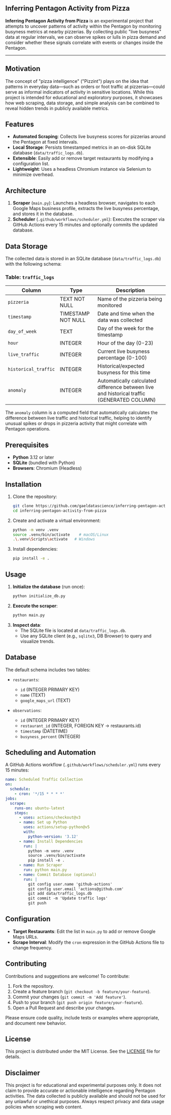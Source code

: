 ## Inferring Pentagon Activity from Pizza

**Inferring Pentagon Activity from Pizza** is an experimental project that attempts to uncover patterns of activity within the Pentagon by monitoring busyness metrics at nearby pizzerias. By collecting public "live busyness" data at regular intervals, we can observe spikes or lulls in pizza demand and consider whether these signals correlate with events or changes inside the Pentagon.

---

## Motivation

The concept of "pizza intelligence" ("Pizzint") plays on the idea that patterns in everyday data—such as orders or foot traffic at pizzerias—could serve as informal indicators of activity in sensitive locations. While this project is intended for educational and exploratory purposes, it showcases how web scraping, data storage, and simple analysis can be combined to reveal hidden trends in publicly available metrics.

## Features

- **Automated Scraping**: Collects live busyness scores for pizzerias around the Pentagon at fixed intervals.
- **Local Storage**: Persists timestamped metrics in an on-disk SQLite database (`data/traffic_logs.db`).
- **Extensible**: Easily add or remove target restaurants by modifying a configuration list.
- **Lightweight**: Uses a headless Chromium instance via Selenium to minimize overhead.

## Architecture

1. **Scraper** (`main.py`): Launches a headless browser, navigates to each Google Maps business profile, extracts the live busyness percentage, and stores it in the database.
3. **Scheduler** (`.github/workflows/scheduler.yml`): Executes the scraper via GitHub Actions every 15 minutes and optionally commits the updated database.

## Data Storage

The collected data is stored in an SQLite database (`data/traffic_logs.db`) with the following schema:

### Table: `traffic_logs`

| Column | Type | Description |
|--------|------|-------------|
| `pizzeria` | TEXT NOT NULL | Name of the pizzeria being monitored |
| `timestamp` | TIMESTAMP NOT NULL | Date and time when the data was collected |
| `day_of_week` | TEXT | Day of the week for the timestamp |
| `hour` | INTEGER | Hour of the day (0-23) |
| `live_traffic` | INTEGER | Current live busyness percentage (0-100) |
| `historical_traffic` | INTEGER | Historical/expected busyness for this time |
| `anomaly` | INTEGER | Automatically calculated difference between live and historical traffic (GENERATED COLUMN) |

The `anomaly` column is a computed field that automatically calculates the difference between live traffic and historical traffic, helping to identify unusual spikes or drops in pizzeria activity that might correlate with Pentagon operations.

## Prerequisites

- **Python** 3.12 or later
- **SQLite** (bundled with Python)
- **Browsers**: Chromium (Headless)

## Installation

1. Clone the repository:
   ```bash
   git clone https://github.com/gaeldatascience/inferring-pentagon-activity-from-pizza.git
   cd inferring-pentagon-activity-from-pizza
   ```
2. Create and activate a virtual environment:
   ```bash
   python -m venv .venv
   source .venv/bin/activate    # macOS/Linux
   .\.venv\Scripts\activate   # Windows
   ```
3. Install dependencies:
   ```bash
   pip install -e .
   ```

## Usage

1. **Initialize the database** (run once):
   ```bash
   python initialize_db.py
   ```
2. **Execute the scraper**:
   ```bash
   python main.py
   ```
3. **Inspect data**:
   - The SQLite file is located at `data/traffic_logs.db`.
   - Use any SQLite client (e.g., `sqlite3`, DB Browser) to query and visualize trends.

## Database

The default schema includes two tables:

- `restaurants`:

  - `id` (INTEGER PRIMARY KEY)
  - `name` (TEXT)
  - `google_maps_url` (TEXT)

- `observations`:

  - `id` (INTEGER PRIMARY KEY)
  - `restaurant_id` (INTEGER, FOREIGN KEY → restaurants.id)
  - `timestamp` (DATETIME)
  - `busyness_percent` (INTEGER)

## Scheduling and Automation

A GitHub Actions workflow (`.github/workflows/scheduler.yml`) runs every 15 minutes:

```yaml
name: Scheduled Traffic Collection
on:
  schedule:
    - cron: '*/15 * * * *'
jobs:
  scrape:
    runs-on: ubuntu-latest
    steps:
      - uses: actions/checkout@v3
      - name: Set up Python
        uses: actions/setup-python@v5
        with:
          python-version: '3.12'
      - name: Install Dependencies
        run: |
          python -m venv .venv
          source .venv/bin/activate
          pip install -e .
      - name: Run Scraper
        run: python main.py
      - name: Commit Database (optional)
        run: |
          git config user.name 'github-actions'
          git config user.email 'actions@github.com'
          git add data/traffic_logs.db
          git commit -m 'Update traffic logs'
          git push
```

## Configuration

- **Target Restaurants**: Edit the list in `main.py` to add or remove Google Maps URLs.
- **Scrape Interval**: Modify the `cron` expression in the GitHub Actions file to change frequency.

## Contributing

Contributions and suggestions are welcome! To contribute:

1. Fork the repository.
2. Create a feature branch (`git checkout -b feature/your-feature`).
3. Commit your changes (`git commit -m 'Add feature'`).
4. Push to your branch (`git push origin feature/your-feature`).
5. Open a Pull Request and describe your changes.

Please ensure code quality, include tests or examples where appropriate, and document new behavior.

## License

This project is distributed under the MIT License. See the [LICENSE](LICENSE) file for details.

## Disclaimer

This project is for educational and experimental purposes only. It does not claim to provide accurate or actionable intelligence regarding Pentagon activities. The data collected is publicly available and should not be used for any unlawful or unethical purposes. Always respect privacy and data usage policies when scraping web content.